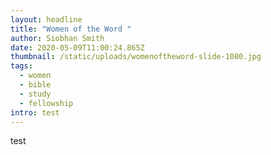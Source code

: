 ```yaml
---
layout: headline
title: "Women of the Word "
author: Siobhan Smith
date: 2020-05-09T11:00:24.865Z
thumbnail: /static/uploads/womenoftheword-slide-1080.jpg
tags:
  - women
  - bible
  - study
  - fellowship
intro: test
---
```

test
